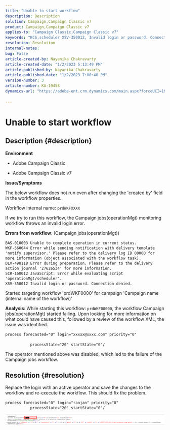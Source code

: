 ```yaml
---
title: "Unable to start workflow"
description: Description
solution: Campaign,Campaign Classic v7
product: Campaign,Campaign Classic v7
applies-to: "Campaign Classic,Campaign Classic v7"
keywords: "KCS,scheduler XSV-350012, Invalid login or password. Connection denied."
resolution: Resolution
internal-notes: 
bug: False
article-created-by: Nayanika Chakravarty
article-created-date: "1/2/2023 5:13:49 PM"
article-published-by: Nayanika Chakravarty
article-published-date: "1/2/2023 7:00:48 PM"
version-number: 3
article-number: KA-19458
dynamics-url: "https://adobe-ent.crm.dynamics.com/main.aspx?forceUCI=1&pagetype=entityrecord&etn=knowledgearticle&id=596d01cc-c08a-ed11-81ac-6045bd006c82"

---
```

# Unable to start workflow

## Description {#description}


<b>Environment</b>

- Adobe Campaign Classic

- Adobe Campaign Classic v7

<b>Issue/Symptoms</b>

The below workflow does not run even after changing the 'created by' field in the workflow properties.

Workflow internal name: ``prdWKFXXXX``

If we try to run this workflow, the Campaign jobs(operationMgt) monitoring workflow throws an invalid login error.

<b>Errors from workflow</b>: (Campaign jobs(operationMgt))




```
BAS-010003 Unable to complete operation in current status.
WKF-560044 Error while sending notification with delivery template 'notify supervisor.' Please refer to the delivery log ID 00000 for more information (object associated with the workflow task).
DLV-490118 Error during preparation. Please refer to the delivery action journal '27626534' for more information.
SCR-160012 JavaScript: Error while evaluating script 'operationMgt/scheduler'.
XSV-350012 Invalid login or password. Connection denied.
```




Started targeting workflow 'prdWKF0000' for campaign 'Campaign name (internal name of the workflow)'

<b>Analysis: </b>
 While starting this workflow: `prdWKF00000`, the workflow Campaign jobs(operationMgt) started failing. Upon looking for more information on what could have caused this, followed by a review of the workflow XML, the issue was identified.




```
process forecasted="0" login="xxxxx@xxxx.com" priority="0"

           processState="20" startState="0"/
```




The operator mentioned above was disabled, which led to the failure of the Campaign jobs workflow.


## Resolution {#resolution}


Replace the login with an active operator and save the changes to the workflow and re-execute the workflow. This should fix the problem.




```
process forecasted="0" login="ranjan" priority="0"
           processState="20" startState="0"/
```






![](assets/852729f9-68d0-ec11-a7b5-0022480a8e40.png)
